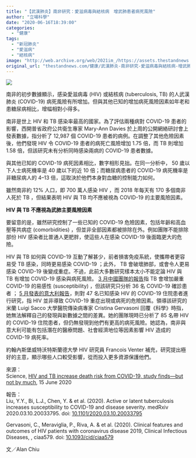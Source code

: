 ```yaml
---
title: "【武漢肺炎】南非研究：愛滋病毒與結核病　增武肺患者病死風險"
author: "立場科學"
date: "2020-06-16T18:39:00"
categories:
  - "健康"
tags:
  - "新冠肺炎"
  - "愛滋病"
  - "結核病"
image: "http://web.archive.org/web/2021im_/https://assets.thestandnews.com/media/photos/Untitled-1-03_hGNhA.png"
original_url: "thestandnews.com/健康/武漢肺炎-南非研究-愛滋病毒與結核病-增武肺患者病死風險"
---
```

![](http://web.archive.org/web/2021im_/https://assets.thestandnews.com/media/photos/Untitled-1-03_hGNhA.png)

南非的初步數據顯示，感染愛滋病毒 (HIV) 或結核病 (tuberculosis, TB) 的人武漢肺炎 (COVID-19) 病死風險有所增加。但與其他已知的增加病死風險因素如年老和患糖尿病相比，增幅相對小得多。

南非是世上 HIV 和 TB 感染率最高的國家。為了評估兩種病對 COVID-19 患者的影響，西開普省政府公共衛生專家 Mary-Ann Davies 於上周的公開網絡研討會上發表數據，指分析了 12,987 個 COVID-19 患者的病例。在調整了其他危險因素後，他們發現 HIV 令 COVID-19 患者的病死亡風險增加 1.75 倍，而 TB 則增加 1.58 倍，但該研究未有分析同時感染兩病的 COVID-19 患者數據。

與其他已知的 COVID-19 病死因素相比，數字相形見拙。在同一分析中， 50 歲以下人士病死機率是 40 歲以下的近 10 倍；而糖尿病患者的 COVID-19 病死機率是非糖尿病人的 4–13 倍，這取決於他們本身對血糖的控制能力如何。

雖然南非約 12% 人口，即 700 萬人感染 HIV ，而 2018 年每天有 170 多個南非人死於 TB ，但結果表明 HIV 與 TB 均不應被視為 COVID-19 的主要風險因素。

**HIV 與 TB 不應視為武肺主要風險因素**

要留意的是，雖然研究控制了一些已知的 COVID-19 危險因素，包括年齡和高血壓等共病症 (comorbidities) ，但並非全部因素都被排除在外。例如團隊不能排除部份 HIV 感染者比普通人更肥胖，使這些人在感染 COVID-19 後面臨更大的危險。

HIV 與 TB 如何與 COVID-19 互動了解甚少，前者損害免疫系統，使攜帶者更容易受 TB 感染，同時更易感染 COVID-19 ；此外， TB 會破壞肺部，或會令人更易感染 COVID-19 後變成重症。不過，此前大多數研究樣本太小不能定論 HIV 與 TB 有增加 COVID-19 感染與病死風險。 [3 月中國團隊的報告](http://web.archive.org/web/20211229092443/https://doi.org/10.1101/2020.03.10.20033795)指 TB 會增加嚴重 COVID-19 的易感性 (susceptibility) ，但該研究只分析 36 名 COVID-19 確診患者 ； [5 月發表的意大利報告](http://web.archive.org/web/20211229092443/https://doi.org/10.1093/cid/ciaa579)，則對 47 名已知感染 HIV 的 COVID-19 住院患者進行研究，指 HIV 並非導致 COVID-19 重症出現或病死的危險因素。領導該研究的米蘭 Luigi Sacco 大學醫院傳染病專家 Cristina Gervasoni 回覆《科學》時指，她無法解釋自己的發現與新數據之間的差異。她的團隊現時已分析了 85 名帶 HIV 的 COVID-19 住院患者，但仍無發現到他們有更高的病死風險。她認為，南非與意大利可能有包括潛在的醫療問題、社會經濟地位等因素影響 HIV 造成的 COVID-19 病死率。

約翰內斯堡威特沃特斯蘭德大學 HIV 研究員 Francois Venter 補充，研究提出極好的主意，顯示哪些人口較受影響，從而投入更多資源保護他們。

來源：  
Science, [HIV and TB increase death risk from COVID-19, study finds—but not by much](http://web.archive.org/web/20211229092443/https://www.sciencemag.org/news/2020/06/hiv-and-tb-increase-death-risk-covid-19-study-finds-not-much), 15 June 2020

報告：  
Liu, Y.Y., Bi, L.J., Chen, Y. & et al. (2020). Active or latent tuberculosis increases susceptibility to COVID-19 and disease severity. medRxiv 2020.03.10.20033795. doi: [10.1101/2020.03.10.20033795](http://web.archive.org/web/20211229092443/https://doi.org/10.1101/2020.03.10.20033795)

Gervasoni, C., Meraviglia, P., Riva, A. & et al. (2020). Clinical features and outcomes of HIV patients with coronavirus disease 2019, Clinical Infectious Diseases, , ciaa579. doi: [10.1093/cid/ciaa579](http://web.archive.org/web/20211229092443/https://doi.org/10.1093/cid/ciaa579)

文／Alan Chiu